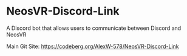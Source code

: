 # NeosVR-Discord-Link
A Discord bot that allows users to communicate between Discord and NeosVR

Main Git Site: https://codeberg.org/AlexW-578/NeosVR-Discord-Link
